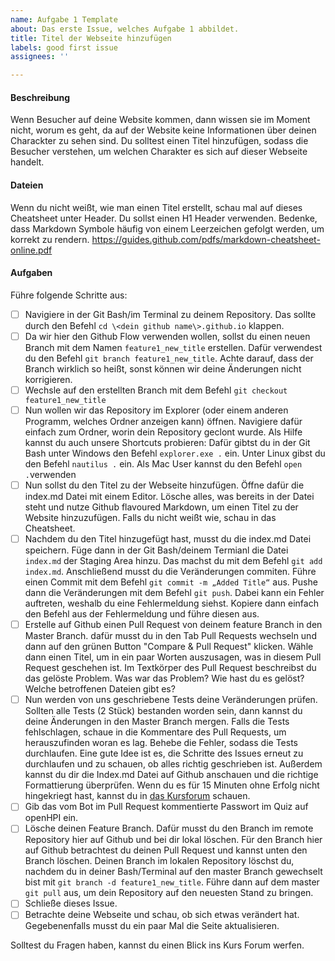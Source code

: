 ```yaml
---
name: Aufgabe 1 Template
about: Das erste Issue, welches Aufgabe 1 abbildet.
title: Titel der Webseite hinzufügen
labels: good first issue
assignees: ''

---
```


#### Beschreibung
Wenn Besucher auf deine Website kommen, dann wissen sie im Moment nicht, worum es geht, da auf der Website keine Informationen über deinen Charackter zu sehen sind. Du solltest einen Titel hinzufügen, sodass die Besucher verstehen, um welchen Charakter es sich auf dieser Webseite handelt.

#### Dateien
Wenn du nicht weißt, wie man einen Titel erstellt, schau mal auf dieses Cheatsheet unter Header. Du sollst einen H1 Header verwenden. Bedenke, dass Markdown Symbole häufig von einem Leerzeichen gefolgt werden, um korrekt zu rendern.
https://guides.github.com/pdfs/markdown-cheatsheet-online.pdf

#### Aufgaben
Führe folgende Schritte aus:
- [ ] Navigiere in der Git Bash/im Terminal zu deinem Repository. Das sollte durch den Befehl ```cd \<dein github name\>.github.io``` klappen.
- [ ] Da wir hier den Github Flow verwenden wollen, sollst du einen neuen Branch mit dem Namen ```feature1_new_title``` erstellen. Dafür verwendest du den Befehl ```git branch feature1_new_title```. Achte darauf, dass der Branch wirklich so heißt, sonst können wir deine Änderungen nicht korrigieren.
- [ ] Wechsle auf den erstellten Branch mit dem Befehl ```git checkout feature1_new_title```
- [ ] Nun wollen wir das Repository im Explorer (oder einem anderen Programm, welches Ordner anzeigen kann) öffnen. Navigiere dafür einfach zum Ordner, worin dein Repository geclont wurde. Als Hilfe kannst du auch unsere Shortcuts probieren: Dafür gibtst du in der Git Bash unter Windows den Befehl ```explorer.exe .``` ein. Unter Linux gibst du den Befehl ```nautilus .``` ein. Als Mac User kannst du den Befehl ```open .```verwenden
- [ ] Nun sollst du den Titel zu der Webseite hinzufügen. Öffne dafür die index.md Datei mit einem Editor. Lösche alles, was bereits in der Datei steht und nutze Github flavoured Markdown, um einen Titel zu der Website hinzuzufügen. Falls du nicht weißt wie, schau in das Cheatsheet.
- [ ] Nachdem du den Titel hinzugefügt hast, musst du die index.md Datei speichern. Füge dann in der Git Bash/deinem Termianl die Datei ```index.md``` der Staging Area hinzu. Das machst du mit dem Befehl ```git add index.md```. Anschließend musst du die Veränderungen commiten. Führe einen Commit mit dem Befehl ```git commit -m „Added Title“``` aus. Pushe dann die Veränderungen mit dem Befehl ```git push```. Dabei kann ein Fehler auftreten, weshalb du eine Fehlermeldung siehst. Kopiere dann einfach den Befehl aus der Fehlermeldung und führe diesen aus.
- [ ] Erstelle auf Github einen Pull Request von deinem feature Branch in den Master Branch. dafür musst du in den Tab Pull Requests wechseln und dann auf den grünen Button "Compare & Pull Request" klicken. Wähle dann einen Titel, um in ein paar Worten auszusagen, was in diesem Pull Request geschehen ist. Im Textkörper des Pull Request beschreibst du das gelöste Problem. Was war das Problem? Wie hast du es gelöst? Welche betroffenen Dateien gibt es?
- [ ] Nun werden von uns geschriebene Tests deine Veränderungen prüfen. Sollten alle Tests (2 Stück) bestanden worden sein, dann kannst du deine Änderungen in den Master Branch mergen. Falls die Tests fehlschlagen, schaue in die Kommentare des Pull Requests, um herauszufinden woran es lag. Behebe die Fehler, sodass die Tests durchlaufen. Eine gute Idee ist es, die Schritte des Issues erneut zu durchlaufen und zu schauen, ob alles richtig geschrieben ist. Außerdem kannst du dir die Index.md Datei auf Github anschauen und die richtige Formattierung überprüfen. Wenn du es für 15 Minuten ohne Erfolg nicht hingekriegt hast, kannst du in [das Kursforum](https://open.hpi.de/courses/git2020/question/16170091-c032-4fdf-9d79-0b774adf0c77) schauen.
- [ ] Gib das vom Bot im Pull Request kommentierte Passwort im Quiz auf openHPI ein.
- [ ] Lösche deinen Feature Branch. Dafür musst du den Branch im remote Repository hier auf Github und bei dir lokal löschen. Für den Branch hier auf Github betrachtest du deinen Pull Request und kannst unten den Branch löschen. Deinen Branch im lokalen Repository löschst du, nachdem du in deiner Bash/Terminal auf den master Branch gewechselt bist mit `git branch -d feature1_new_title`. Führe dann auf dem master ```git pull``` aus, um dein Repository auf den neuesten Stand zu bringen.
- [ ] Schließe dieses Issue.
- [ ] Betrachte deine Webseite und schau, ob sich etwas verändert hat. Gegebenenfalls musst du ein paar Mal die Seite aktualisieren.

Solltest du Fragen haben, kannst du einen Blick ins Kurs Forum werfen.
